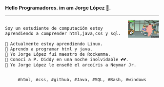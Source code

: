 ### Hello Programadores. im am Jorge López 🥵.
---
<p>
  <img src="./mwS8QM.gif" align="right" width="20%"/>
  <samp>
    <br>Soy un estudiante de computación estoy aprendiendo a comprender html,java,css y sql.
    <br>
    <br>🔹 Actualmente estoy aprendiendo Linux.
    <br>🔹 Aprendo a programar html y java.
    <br>🔹 Yo Jorge López fui maestro de Rockemma.
        <br>🔹 Conocí a P. Diddy en una noche inolvidable 💕💕.
    <br>🔹 Yo Jorge López le enseñé el arcoíris a Neymar Jr.
    </samp>
   <br>
  <br>
  <p align="center">
    <samp>
      #html, #css, #github,  #Java, #SQL, #Bash, #windows
     </samp>
    <br>
  </p>
  
</p>
